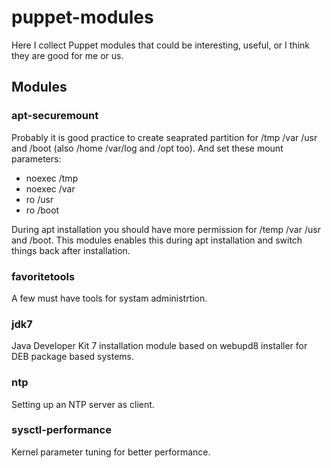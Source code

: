 # puppet-modules

Here I collect Puppet modules that could be interesting, useful, or I think they are good for me or us.

## Modules

### apt-securemount

Probably it is good practice to create seaprated partition for /tmp /var /usr and /boot (also /home /var/log and /opt too). And set these mount parameters:

* noexec /tmp
* noexec /var
* ro /usr
* ro /boot

During apt installation you should have more permission for /temp /var /usr and /boot. This modules enables this during apt installation and switch things back after installation.

### favoritetools

A few must have tools for systam administrtion.

### jdk7

Java Developer Kit 7 installation module based on webupd8 installer for DEB package based systems.

### ntp

Setting up an NTP server as client.

### sysctl-performance

Kernel parameter tuning for better performance.

